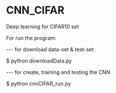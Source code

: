# CNN_CIFAR
Deep learning for CIFAR10 set

For run the program:

--- for download data-set & test-set

$ python downloadData.py


--- for create, training and testing the CNN


$ python cnnCIFAR_run.py

